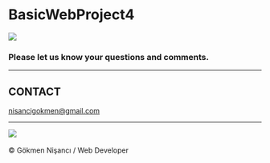 # BasicWebProject4
 <img src="https://media0.giphy.com/media/heIX5HfWgEYlW/giphy.gif?cid=ecf05e47fuk5xywwg4hnk13x22l2ks5io7v6yq0s6fmi93k1&rid=giphy.gif&ct=g" >

<h3>Please let us know your questions and comments. </h3>
<hr>
<h2> CONTACT </h2>
<a href = "http://www.gmail.com" > nisancigokmen@gmail.com</a> <br>
<hr>
<div>
<img src="https://media2.giphy.com/media/3o7TKIAx6OXBhXfXWM/giphy.gif?cid=ecf05e47pk4q9c7eadr5gr3djcy0tnwic2s6y5ytzwc4zfsg&rid=giphy.gif&ct=g">
  
  
  
  
  
  

</div><br>
&copy; Gökmen Nişancı / Web Developer
